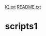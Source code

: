 [IQ.txt](https://github.com/JonHennessy1/scripts1/files/6972253/IQ.txt)
[README.txt](https://github.com/JonHennessy1/scripts1/files/6972250/README.txt)
# scripts1
